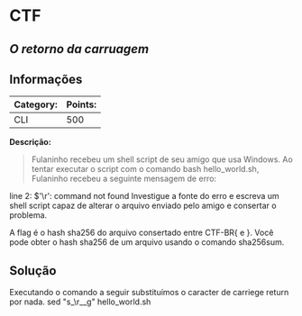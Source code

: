 # **CTF**

## _O retorno da carruagem_

## Informações

| **Category:** | **Points:** |
| ------------- | ----------- |
| CLI           | 500         |

**Descrição:**

> Fulaninho recebeu um shell script de seu amigo que usa Windows. Ao tentar executar o script com o comando bash hello_world.sh, Fulaninho recebeu a seguinte mensagem de erro:

line 2: $'\r': command not found
Investigue a fonte do erro e escreva um shell script capaz de alterar o arquivo enviado pelo amigo e consertar o problema.

A flag é o hash sha256 do arquivo consertado entre CTF-BR{ e }. Você pode obter o hash sha256 de um arquivo usando o comando sha256sum.

## Solução

Executando o comando a seguir substituímos o caracter de carriege return por nada.
sed "s\_\r\_\_g" hello_world.sh
